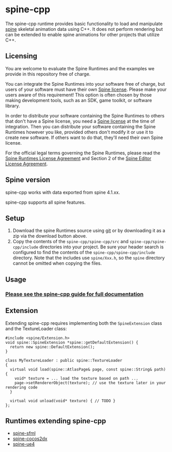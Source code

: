 # spine-cpp

The spine-cpp runtime provides basic functionality to load and manipulate [spine](http://esotericsoftware.com) skeletal animation data using C++. It does not perform rendering but can be extended to enable spine animations for other projects that utilize C++.

## Licensing

You are welcome to evaluate the Spine Runtimes and the examples we provide in this repository free of charge.

You can integrate the Spine Runtimes into your software free of charge, but users of your software must have their own [Spine license](https://esotericsoftware.com/spine-purchase). Please make your users aware of this requirement! This option is often chosen by those making development tools, such as an SDK, game toolkit, or software library.

In order to distribute your software containing the Spine Runtimes to others that don't have a Spine license, you need a [Spine license](https://esotericsoftware.com/spine-purchase) at the time of integration. Then you can distribute your software containing the Spine Runtimes however you like, provided others don't modify it or use it to create new software. If others want to do that, they'll need their own Spine license.

For the official legal terms governing the Spine Runtimes, please read the [Spine Runtimes License Agreement](http://esotericsoftware.com/spine-runtimes-license) and Section 2 of the [Spine Editor License Agreement](http://esotericsoftware.com/spine-editor-license#s2).

## Spine version

spine-cpp works with data exported from spine 4.1.xx.

spine-cpp supports all spine features.

## Setup

1. Download the spine Runtimes source using [git](https://help.github.com/articles/set-up-git) or by downloading it as a zip via the download button above.
2. Copy the contents of the `spine-cpp/spine-cpp/src` and `spine-cpp/spine-cpp/include` directories into your project. Be sure your header search is configured to find the contents of the `spine-cpp/spine-cpp/include` directory. Note that the includes use `spine/Xxx.h`, so the `spine` directory cannot be omitted when copying the files.

## Usage
### [Please see the spine-cpp guide for full documentation](http://esotericsoftware.com/spine-cpp)

## Extension

Extending spine-cpp requires implementing both the `SpineExtension` class and the TextureLoader class:

```
#include <spine/Extension.h>
void spine::SpineExtension *spine::getDefaultExtension() {
  return new spine::DefaultExtension();
}

class MyTextureLoader : public spine::TextureLoader
{
  virtual void load(spine::AtlasPage& page, const spine::String& path) {
    void* texture = ... load the texture based on path ...
    page->setRendererObject(texture); // use the texture later in your rendering code
  }

  virtual void unload(void* texture) { // TODO }
};
```

## Runtimes extending spine-cpp

- [spine-sfml](../spine-sfml/cpp)
- [spine-cocos2dx](../spine-cocos2dx)
- [spine-ue4](../spine-ue4)
